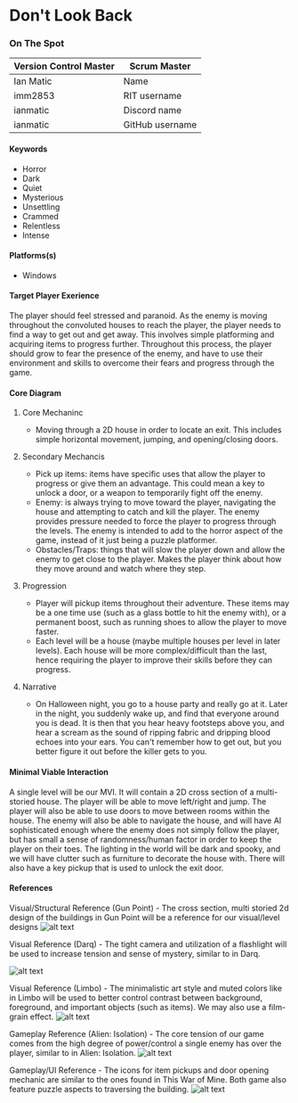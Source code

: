 # Don't Look Back

### On The Spot

| Version Control Master | Scrum Master    |
| ---------------------- | --------------- |
| Ian Matic              | Name            |
| imm2853                | RIT username    |
| ianmatic               | Discord name    |
| ianmatic               | GitHub username |

#### Keywords

-   Horror
-   Dark
-   Quiet
-   Mysterious
-   Unsettling
-   Crammed
-   Relentless
-   Intense

#### Platforms(s)

-   Windows

#### Target Player Exerience

The player should feel stressed and paranoid. As the enemy is moving throughout the convoluted houses to reach the player, the player needs to find a way to get out and get away. This involves simple platforming and acquiring items to progress further. Throughout this process, the player should grow to fear the presence of the enemy, and have to use their environment and skills to overcome their fears and progress through the game.

#### Core Diagram

1.  Core Mechaninc

    -   Moving through a 2D house in order to locate an exit. This includes simple horizontal movement, jumping, and opening/closing doors.

2.  Secondary Mechancis

    -   Pick up items: items have specific uses that allow the player to progress or give them an advantage. This could mean a key to unlock a door, or a weapon to temporarily fight off the enemy.
    -   Enemy: is always trying to move toward the player, navigating the house and attempting to catch and kill the player. The enemy provides pressure needed to force the player to progress through the levels. The enemy is intended to add to the horror aspect of the game, instead of it just being a puzzle platformer.
    -   Obstacles/Traps: things that will slow the player down and allow the enemy to get close to the player. Makes the player think about how they move around and watch where they step.


3.  Progression

    -   Player will pickup items throughout their adventure. These items may be a one time use (such as a glass bottle to hit the enemy         with), or a permanent boost, such as running shoes to allow the player to move faster.
    -   Each level will be a house (maybe multiple houses per level in later levels). Each house will be more complex/difficult than the         last, hence requiring the player to improve their skills before they can progress.

4.  Narrative

    -   On Halloween night, you go to a house party and really go at it. Later in the night, you suddenly wake up, and find that everyone around you is dead. It is then that you hear heavy footsteps above you, and hear a scream as the sound of ripping fabric and dripping blood echoes into your ears. You can't remember how to get out, but you better figure it out before the killer gets to you.
#### Minimal Viable Interaction

A single level will be our MVI. It will contain a 2D cross section of a multi-storied house. The player will be able to move left/right and jump. The player will also be able to use doors to move between rooms within the house. The enemy will also be able to navigate the house, and will have AI sophisticated enough where the enemy does not simply follow the player, but has small a sense of randomness/human factor in order to keep the player on their toes. The lighting in the world will be dark and spooky, and we will have clutter such as furniture to decorate the house with. There will also have a key pickup that is used to unlock the exit door.

#### References

Visual/Structural Reference (Gun Point) - The cross section, multi storied 2d design of the buildings in Gun Point will be a reference for our visual/level designs
![alt text](https://steamcdn-a.akamaihd.net/steam/apps/206190/ss_74d9eee2fe86c3d269940349d767509706a52742.1920x1080.jpg?t=1568026744 "Gun Point")

Visual Reference (Darq) - The tight camera and utilization of a flashlight will be used to increase tension and sense of mystery, similar to in Darq.

![alt text](https://i2.wp.com/prodigygamers.com/wp-content/uploads/2017/05/rsz_darq.jpg?fit=640%2C360&ssl=1 "Darq")

Visual Reference (Limbo) - The minimalistic art style and muted colors like in Limbo will be used to better control contrast between background, foreground, and important objects (such as items). We may also use a film-grain effect.
![alt text](https://www.vegard.net/wp-content/uploads/2011/08/Limbo-2011-08-13-00-32-20-32.jpg "Limbo")

Gameplay Reference (Alien: Isolation) - The core tension of our game comes from the high degree of power/control a single enemy has over the player, similar to in Alien: Isolation.
![alt text](https://i.kinja-img.com/gawker-media/image/upload/s--aDZiYWZq--/c_scale,f_auto,fl_progressive,q_80,w_800/veuxgl6ltgvwsvsf3cdx.jpg "Alien Isolation")

Gameplay/UI Reference - The icons for item pickups and door opening mechanic are similar to the ones found in This War of Mine. Both game also feature puzzle aspects to traversing the building.
![alt text](https://images.stopgame.ru/uploads/images/160812/form/2015/08/20/1440072216.jpg "This War of Mine")
